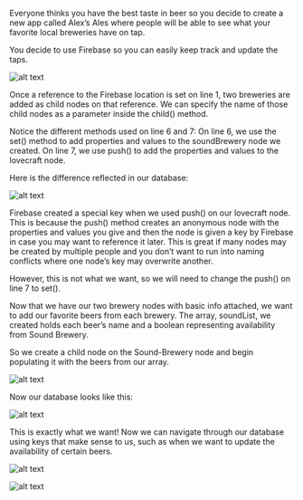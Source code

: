 Everyone thinks you have the best taste in beer so you decide to create a new app called Alex’s Ales where people will be able to see what your favorite local breweries have on tap.  

You decide to use Firebase so you can easily keep track and update the taps.

![alt text]('media/00.png')

Once a reference to the Firebase location is set on line 1, two breweries are added as child nodes on that reference.  We can specify the name of those child nodes as a parameter inside the child() method.

Notice the different methods used on line 6 and 7:
On line 6, we use the set() method to add properties and values to the soundBrewery node we created.
On line 7, we use push() to add the properties and values to the lovecraft node.

Here is the difference reflected in our database:

![alt text]('media/01.png')

Firebase created a special key when we used push() on our lovecraft node.  This is because the push() method creates an anonymous node with the properties and values you give and then the node is given a key by Firebase in case you may want to reference it later.  This is great if many nodes may be created by multiple people and you don’t want to run into naming conflicts where one node’s key may overwrite another.

However, this is not what we want, so we will need to change the push() on line 7 to set().

Now that we have our two brewery nodes with basic info attached, we want to add our favorite beers from each brewery.  The array, soundList, we created holds each beer’s name and a boolean representing availability from Sound Brewery.

So we create a child node on the Sound-Brewery node and begin populating it with the beers from our array.

![alt text]('media/02.png')

Now our database looks like this:

![alt text]('media/03.png')

This is exactly what we want!  Now we can navigate through our database using keys that make sense to us, such as when we want to update the availability of certain beers.

![alt text]('media/04.png')

![alt text]('media/05.png')

